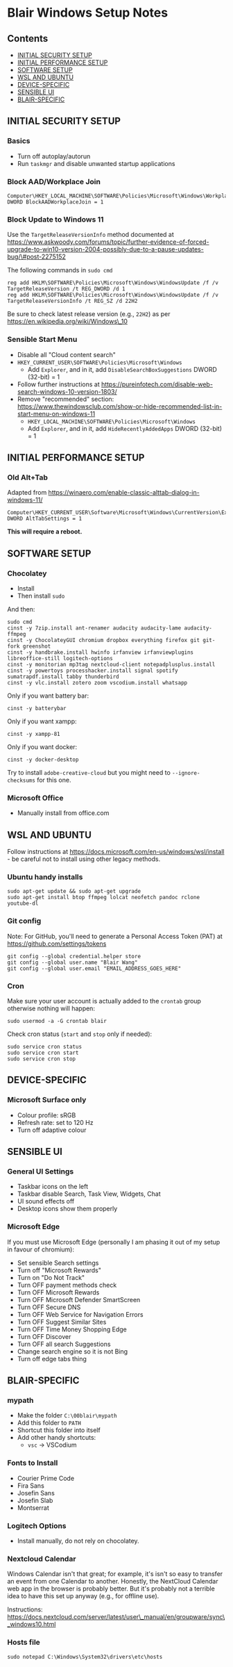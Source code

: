 # Blair Windows Setup Notes

<!-- This file is automatically generated, do not edit here! Edit in `docs/` Markdown files instead. -->

## Contents


-   [INITIAL SECURITY SETUP](#initial-security-setup)
-   [INITIAL PERFORMANCE SETUP](#initial-performance-setup)
-   [SOFTWARE SETUP](#software-setup)
-   [WSL AND UBUNTU](#wsl-and-ubuntu)
-   [DEVICE-SPECIFIC](#device-specific)
-   [SENSIBLE UI](#sensible-ui)
-   [BLAIR-SPECIFIC](#blair-specific)

INITIAL SECURITY SETUP
----------------------

### Basics

-   Turn off autoplay/autorun
-   Run `taskmgr` and disable unwanted startup applications

### Block AAD/Workplace Join

    Computer\HKEY_LOCAL_MACHINE\SOFTWARE\Policies\Microsoft\Windows\WorkplaceJoin
    DWORD BlockAADWorkplaceJoin = 1

### Block Update to Windows 11

Use the `TargetReleaseVersionInfo` method documented at https://www.askwoody.com/forums/topic/further-evidence-of-forced-upgrade-to-win10-version-2004-possibly-due-to-a-pause-updates-bug/\#post-2275152

The following commands in `sudo cmd`

    reg add HKLM\SOFTWARE\Policies\Microsoft\Windows\WindowsUpdate /f /v TargetReleaseVersion /t REG_DWORD /d 1
    reg add HKLM\SOFTWARE\Policies\Microsoft\Windows\WindowsUpdate /f /v TargetReleaseVersionInfo /t REG_SZ /d 22H2

Be sure to check latest release version (e.g., `22H2`) as per https://en.wikipedia.org/wiki/Windows\_10

### Sensible Start Menu

-   Disable all "Cloud content search"
-   `HKEY_CURRENT_USER\SOFTWARE\Policies\Microsoft\Windows`
    -   Add `Explorer`, and in it, add `DisableSearchBoxSuggestions` DWORD (32-bit) = 1
-   Follow further instructions at https://pureinfotech.com/disable-web-search-windows-10-version-1803/
-   Remove "recommended" section: https://www.thewindowsclub.com/show-or-hide-recommended-list-in-start-menu-on-windows-11
    -   `HKEY_LOCAL_MACHINE\SOFTWARE\Policies\Microsoft\Windows`
    -   Add `Explorer`, and in it, add `HideRecentlyAddedApps` DWORD (32-bit) = 1

INITIAL PERFORMANCE SETUP
-------------------------

### Old Alt+Tab

Adapted from https://winaero.com/enable-classic-alttab-dialog-in-windows-11/

    Computer\HKEY_CURRENT_USER\Software\Microsoft\Windows\CurrentVersion\Explorer
    DWORD AltTabSettings = 1

**This will require a reboot.**

SOFTWARE SETUP
--------------

### Chocolatey

-   Install
-   Then install `sudo`

And then:

    sudo cmd
    cinst -y 7zip.install ant-renamer audacity audacity-lame audacity-ffmpeg
    cinst -y ChocolateyGUI chromium dropbox everything firefox git git-fork greenshot
    cinst -y handbrake.install hwinfo irfanview irfanviewplugins libreoffice-still logitech-options
    cinst -y monitorian mp3tag nextcloud-client notepadplusplus.install
    cinst -y powertoys processhacker.install signal spotify sumatrapdf.install tabby thunderbird
    cinst -y vlc.install zotero zoom vscodium.install whatsapp

Only if you want battery bar:

    cinst -y batterybar

Only if you want xampp:

    cinst -y xampp-81

Only if you want docker:

    cinst -y docker-desktop

Try to install `adobe-creative-cloud` but you might need to `--ignore-checksums` for this one.

### Microsoft Office

-   Manually install from office.com

WSL AND UBUNTU
--------------

Follow instructions at https://docs.microsoft.com/en-us/windows/wsl/install - be careful not to install using other legacy methods.

### Ubuntu handy installs

    sudo apt-get update && sudo apt-get upgrade
    sudo apt-get install btop ffmpeg lolcat neofetch pandoc rclone youtube-dl

### Git config

Note: For GitHub, you'll need to generate a Personal Access Token (PAT) at https://github.com/settings/tokens

    git config --global credential.helper store
    git config --global user.name "Blair Wang"
    git config --global user.email "EMAIL_ADDRESS_GOES_HERE"

### Cron

Make sure your user account is actually added to the `crontab` group otherwise nothing will happen:

    sudo usermod -a -G crontab blair

Check cron status (`start` and `stop` only if needed):

    sudo service cron status
    sudo service cron start
    sudo service cron stop

DEVICE-SPECIFIC
---------------

### Microsoft Surface only

-   Colour profile: sRGB
-   Refresh rate: set to 120 Hz
-   Turn off adaptive colour

SENSIBLE UI
-----------

### General UI Settings

-   Taskbar icons on the left
-   Taskbar disable Search, Task View, Widgets, Chat
-   UI sound effects off
-   Desktop icons show them properly

### Microsoft Edge

If you must use Microsoft Edge (personally I am phasing it out of my setup in favour of chromium):

-   Set sensible Search settings
-   Turn off "Microsoft Rewards"
-   Turn on "Do Not Track"
-   Turn OFF payment methods check
-   Turn OFF Microsoft Rewards
-   Turn OFF Microsoft Defender SmartScreen
-   Turn OFF Secure DNS
-   Turn OFF Web Service for Navigation Errors
-   Turn OFF Suggest Similar Sites
-   Turn OFF Time Money Shopping Edge
-   Turn OFF Discover
-   Turn OFF all search Suggestions
-   Change search engine so it is not Bing
-   Turn off edge tabs thing

BLAIR-SPECIFIC
--------------

### mypath

-   Make the folder `C:\00blair\mypath`
-   Add this folder to `PATH`
-   Shortcut this folder into itself
-   Add other handy shortcuts:
    -   `vsc` → VSCodium

### Fonts to Install

-   Courier Prime Code
-   Fira Sans
-   Josefin Sans
-   Josefin Slab
-   Montserrat

### Logitech Options

-   Install manually, do not rely on chocolatey.

### Nextcloud Calendar

Windows Calendar isn't that great; for example, it's isn't so easy to transfer an event from one Calendar to another. Honestly, the NextCloud Calendar web app in the browser is probably better. But it's probably not a terrible idea to have this set up anyway (e.g., for offline use).

Instructions: https://docs.nextcloud.com/server/latest/user\_manual/en/groupware/sync\_windows10.html

### Hosts file

    sudo notepad C:\Windows\System32\drivers\etc\hosts
